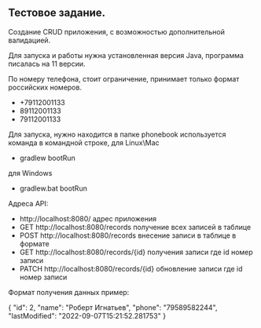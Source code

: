 ## Тестовое задание.

Создание CRUD приложения, с возможностью дополнительной валидацией.

Для запуска и работы нужна установленная версия Java, программа писалась на 11 версии.

По номеру телефона, стоит ограничение, принимает только формат российских номеров.
+ +79112001133
+ 89112001133
+ 79112001133

Для запуска, нужно находится в папке phonebook 
используется команда в командной строке,
для Linux\Mac 
+ gradlew bootRun

для Windows
+ gradlew.bat bootRun


Адреса API:
+ http://localhost:8080/ адрес приложения
+ GET http://localhost:8080/records получение всех записей в таблице
+ POST http://localhost:8080/records внесение записи в таблице в формате
+ GET http://localhost:8080/records/{id} получения записи где id номер записи
+ PATCH http://localhost:8080/records/{id} обновление записи где id номер записи


Формат получения данных пример:

{
"id": 2,
"name": "Роберт Игнатьев",
"phone": "79589582244",
"lastModified": "2022-09-07T15:21:52.281753"
}
